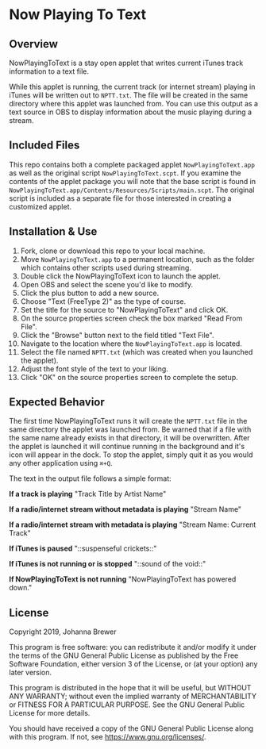 Now Playing To Text
===================

Overview
--------

NowPlayingToText is a stay open applet that writes current iTunes track information to a text file.

While this applet is running, the current track (or internet stream) playing in iTunes will be written out to `NPTT.txt`. The file will be created in the same directory where this applet was launched from. You can use this output as a text source in OBS to display information about the music playing during a stream.


Included Files
--------------

This repo contains both a complete packaged applet `NowPlayingToText.app` as well as the original script `NowPlayingToText.scpt`. If you examine the contents of the applet package you will note that the base script is found in `NowPlayingToText.app/Contents/Resources/Scripts/main.scpt`. The original script is included as a separate file for those interested in creating a customized applet.


Installation & Use
------------------

1. Fork, clone or download this repo to your local machine.
2. Move `NowPlayingToText.app` to a permanent location, such as the folder which contains other scripts used during streaming.
3. Double click the NowPlayingToText icon to launch the applet.
4. Open OBS and select the scene you'd like to modify.
5. Click the plus button to add a new source.
6. Choose "Text (FreeType 2)" as the type of course.
7. Set the title for the source to "NowPlayingToText" and click OK.
8. On the source properties screen check the box marked "Read From File".
9. Click the "Browse" button next to the field titled "Text File".
10. Navigate to the location where the `NowPlayingToText.app` is located.
11. Select the file named `NPTT.txt` (which was created when you launched the applet).
12. Adjust the font style of the text to your liking.
13. Click "OK" on the source properties screen to complete the setup.


Expected Behavior
-----------------

The first time NowPlayingToText runs it will create the `NPTT.txt` file in the same directory the applet was launched from. Be warned that if a file with the same name already exists in that directory, it will be overwritten. After the applet is launched it will continue running in the background and it's icon will appear in the dock. To stop the applet, simply quit it as you would any other application using `⌘+Q`.

The text in the output file follows a simple format:

**If a track is playing**
"Track Title by Artist Name"

**If a radio/internet stream without metadata is playing**
"Stream Name"

**If a radio/internet stream with metadata is playing**
"Stream Name: Current Track"

**If iTunes is paused**
"::suspenseful crickets::"

**If iTunes is not running or is stopped**
"::sound of the void::"

**If NowPlayingToText is not running**
"NowPlayingToText has powered down."


License
-------

Copyright 2019, Johanna Brewer

This program is free software: you can redistribute it and/or modify
it under the terms of the GNU General Public License as published by
the Free Software Foundation, either version 3 of the License, or
(at your option) any later version.

This program is distributed in the hope that it will be useful,
but WITHOUT ANY WARRANTY; without even the implied warranty of
MERCHANTABILITY or FITNESS FOR A PARTICULAR PURPOSE.  See the
GNU General Public License for more details.

You should have received a copy of the GNU General Public License
along with this program.  If not, see <https://www.gnu.org/licenses/>.